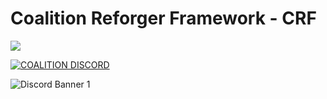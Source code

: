 # Coalition Reforger Framework - CRF
<img src="http://coalitiongroup.net/coalition.png">

[![COALITION DISCORD](https://img.shields.io/badge/COALITION_Discord-blue)](https://discord.gg/the-coalition)

![Discord Banner 1](https://discordapp.com/api/guilds/237991125523103747/widget.png?style=banner1)

